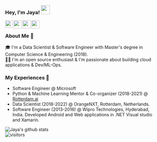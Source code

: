 ### Hey, I'm Jaya! <img src="https://github.com/TheDudeThatCode/TheDudeThatCode/blob/master/Assets/Hi.gif" width="29px">

<!--
**jayachithra/jayachithra** is a ✨ _special_ ✨ repository because its `README.md` (this file) appears on your GitHub profile.

Here are some ideas to get you started:

- 🔭 I’m currently working on ...
- 🌱 I’m currently learning ...
- 👯 I’m looking to collaborate on ...
- 🤔 I’m looking for help with ...
- 💬 Ask me about ...
- 📫 How to reach me: ...
- 😄 Pronouns: ...
- ⚡ Fun fact: ...
-->

<a href="https://www.linkedin.com/in/jayachithra/">
  <img align="left" width="24px" src="https://cdn.jsdelivr.net/npm/simple-icons@v3/icons/linkedin.svg"  />
</a>
<a href="https://twitter.com/JChithra">
  <img align="left" width="26px" src="https://cdn.jsdelivr.net/npm/simple-icons@v3/icons/twitter.svg" />
</a>
<a href="mailto:s.k.jayachithra@gmail.com">
  <img align="left" width="26px" src="https://cdn.jsdelivr.net/npm/simple-icons@v3/icons/gmail.svg" />
</a>
<a href="https://jayachithra.github.io/jaya.github.io/">
  <img align="left" width="26px" src="https://cdn.jsdelivr.net/npm/simple-icons@v3/icons/googlechrome.svg" />
</a>

<br />

### About Me 🚀
🎓 I'm a Data Scientist & Software Engineer with Master's degree in Computer Science & Engineering (2018). </br>
👨‍💻 I'm an open source enthusiast & I'm passionate about building cloud applications & Dev/ML-Ops. </br> 


### My Experiences 🙌
- Software Engineer @ Microsoft
- Python & Machine Learning Mentor & Co-organizer (2018-2021) @ [Rotterdam.ai](https://adasbootcamp.ai/)
- Data Scientist (2018-2022) @ OrangeNXT, Rotterdam, Netherlands.
- Software Engineer (2013-2016) @ Wipro Technologies, Hyderabad, India. Developed Android and Web applications in .NET Visual studio and Xamarin.
 


![Jaya's github stats](https://github-readme-stats.vercel.app/api?username=jayachithra&show_icons=true&hide_border=true)
<br />
![visitors](https://visitor-badge.laobi.icu/badge?page_id=jayachithra.jayachithra)
